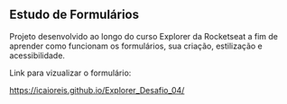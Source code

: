 ## Estudo de Formulários

Projeto desenvolvido ao longo do curso Explorer da Rocketseat a fim de aprender como funcionam os formulários, sua criação, estilização e acessibilidade.

Link para vizualizar o formulário: 

https://icaioreis.github.io/Explorer_Desafio_04/